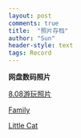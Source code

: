 ```yaml
---
layout: post
comments: true
title:  "照片存档"
author: "Sun"
header-style: text
tags: Record
---
```


**网盘数码照片**

[8.08游玩照片](https://pan.baidu.com/s/1unDWMlnZcZMS_p8NiAur6w)



[Family](https://app.yinxiang.com/fx/6e6f04a4-ae03-4f48-b62d-13e0de933629)

[Little Cat](https://app.yinxiang.com/fx/a40cd069-abc9-4f5f-8bd2-edde0984ecbb)

